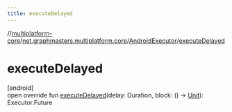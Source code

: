 ```yaml
---
title: executeDelayed
---
```

//[multiplatform-core](../../../index.html)/[net.graphmasters.multiplatform.core](../index.html)/[AndroidExecutor](index.html)/[executeDelayed](execute-delayed.html)



# executeDelayed



[android]\
open override fun [executeDelayed](execute-delayed.html)(delay: Duration, block: () -&gt; [Unit](https://kotlinlang.org/api/latest/jvm/stdlib/kotlin/-unit/index.html)): Executor.Future





